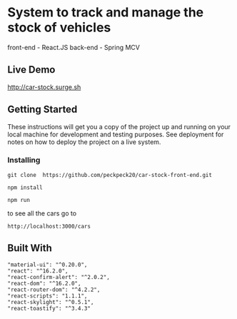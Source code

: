 

# System to track and manage the stock of vehicles

front-end - React.JS
back-end - Spring MCV

## Live Demo

http://car-stock.surge.sh


## Getting Started

These instructions will get you a copy of the project up and running on your local machine for development and testing purposes. See deployment for notes on how to deploy the project on a live system.



### Installing

```
git clone  https://github.com/peckpeck20/car-stock-front-end.git
```

```
npm install
```

```
npm run
```
to see all the cars go to 

```
http://localhost:3000/cars
```






## Built With

    "material-ui": "^0.20.0",
    "react": "^16.2.0",
    "react-confirm-alert": "^2.0.2",
    "react-dom": "^16.2.0",
    "react-router-dom": "^4.2.2",
    "react-scripts": "1.1.1",
    "react-skylight": "^0.5.1",
    "react-toastify": "^3.4.3"

